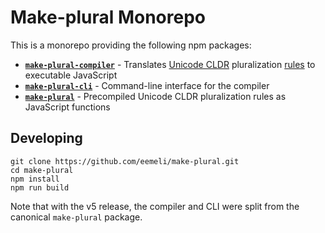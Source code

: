 # Make-plural Monorepo

This is a monorepo providing the following npm packages:

- [**`make-plural-compiler`**](packages/compiler) - Translates [Unicode CLDR] pluralization [rules] to executable JavaScript
- [**`make-plural-cli`**](packages/cli) - Command-line interface for the compiler
- [**`make-plural`**](packages/plurals) - Precompiled Unicode CLDR pluralization rules as JavaScript functions

[unicode cldr]: http://cldr.unicode.org/
[rules]: http://www.unicode.org/cldr/charts/latest/supplemental/language_plural_rules.html

## Developing

```
git clone https://github.com/eemeli/make-plural.git
cd make-plural
npm install
npm run build
```

Note that with the v5 release, the compiler and CLI were split from the canonical `make-plural` package.
